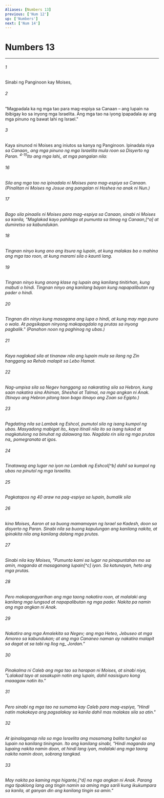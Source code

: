 ```yaml
---
Aliases: [Numbers 13]
previous: ['Num 12']
up: ['Numbers']
next: ['Num 14']
---
```

# Numbers 13

***






















###### 1 










Sinabi ng Panginoon kay Moises, 





















###### 2 










"Magpadala ka ng mga tao para mag-espiya sa Canaan – ang lupain na ibibigay ko sa inyong mga Israelita. Ang mga tao na iyong ipapadala ay ang mga pinuno ng bawat lahi ng Israel." 





















###### 3 










Kaya sinunod ni Moises ang iniutos sa kanya ng Panginoon. Ipinadala niya <i class="trans-change">sa Canaan_ ang mga pinuno ng mga Israelita mula roon sa Disyerto ng Paran. <sup class="versenum">4-15</sup>Ito ang <i class="trans-change">mga lahi_ at mga pangalan nila: 





















###### 16 










Sila ang mga tao na ipinadala ni Moises para mag-espiya sa Canaan. (Pinalitan ni Moises ng Josue ang pangalan ni Hoshea na anak ni Nun.) 





















###### 17 










Bago sila pinaalis ni Moises para mag-espiya sa Canaan, sinabi ni Moises sa kanila, "Maglakad kayo pahilaga at pumunta sa timog ng Canaan,[^a] at dumiretso sa kabundukan. 





















###### 18 










Tingnan ninyo kung ano ang itsura ng lupain, at kung malakas ba o mahina ang mga tao roon, at kung marami sila o kaunti lang. 





















###### 19 










Tingnan ninyo kung anong klase ng lupain ang kanilang tinitirhan, kung mabuti o hindi. Tingnan ninyo ang kanilang bayan kung napapalibutan ng pader o hindi. 





















###### 20 










Tingnan din ninyo kung masagana ang lupa o hindi, at kung may mga puno o wala. At pagsikapan ninyong makapagdala ng prutas sa inyong pagbalik." (Panahon noon ng paghinog ng ubas.) 





















###### 21 










Kaya naglakad sila at tinanaw nila ang lupain mula sa ilang ng Zin hanggang sa Rehob malapit sa Lebo Hamat. 





















###### 22 










Nag-umpisa sila sa Negev hanggang sa nakarating sila sa Hebron, kung saan nakatira sina Ahiman, Sheshai at Talmai, na mga angkan ni Anak. (Itinayo ang Hebron pitong taon bago itinayo ang Zoan sa Egipto.) 





















###### 23 










Pagdating nila sa Lambak ng Eshcol, pumutol sila ng isang kumpol ng ubas. <i class="trans-change">Masyadong mabigat ito_ kaya itinali nila ito sa isang tukod at magkatulong na binuhat ng dalawang tao. Nagdala rin sila ng mga <i class="trans-change">prutas na_ pomegranata at igos. 





















###### 24 










Tinatawag ang lugar na iyon na Lambak ng Eshcol[^b] dahil sa kumpol ng ubas na pinutol ng mga Israelita. 





















###### 25 










Pagkatapos ng 40 araw na pag-espiya sa lupain, bumalik sila 





















###### 26 










kina Moises, Aaron at sa buong mamamayan ng Israel sa Kadesh, doon sa disyerto ng Paran. Sinabi nila sa buong kapulungan ang kanilang nakita, at ipinakita nila ang kanilang dalang mga prutas. 





















###### 27 










Sinabi nila kay Moises, "Pumunta kami sa lugar na pinapuntahan mo sa amin, maganda at masaganang lupain[^c] iyon. Sa katunayan, heto ang mga prutas. 





















###### 28 










Pero makapangyarihan ang mga taong nakatira roon, at malalaki ang kanilang mga lungsod at napapalibutan ng mga pader. Nakita pa namin ang mga angkan ni Anak. 





















###### 29 










Nakatira ang mga Amalekita sa Negev; ang mga Heteo, Jebuseo at mga Amoreo sa kabundukan; at ang mga Cananeo naman ay nakatira malapit sa dagat at sa tabi ng <i class="trans-change">Ilog ng_ Jordan." 





















###### 30 










Pinakalma ni Caleb ang mga tao sa harapan ni Moises, at sinabi niya, "Lalakad tayo at sasakupin natin ang lupain, dahil nasisiguro kong maaagaw natin ito." 





















###### 31 










Pero sinabi ng mga tao na sumama kay Caleb para mag-espiya, "Hindi natin makakaya ang pagsalakay sa kanila dahil mas malakas sila sa atin." 





















###### 32 










At ipinalaganap nila sa mga Israelita ang masamang balita tungkol sa lupain na kanilang tiningnan. Ito ang kanilang sinabi, "Hindi maganda ang lupaing nakita namin doon, at hindi lang iyan, malalaki ang mga taong nakita namin doon, sobrang tangkad. 





















###### 33 










May nakita pa kaming mga higante,[^d] na mga angkan ni Anak. Parang mga tipaklong lang ang tingin namin sa aming mga sarili kung ikukumpara sa kanila, at ganyan din ang kanilang tingin sa amin."
